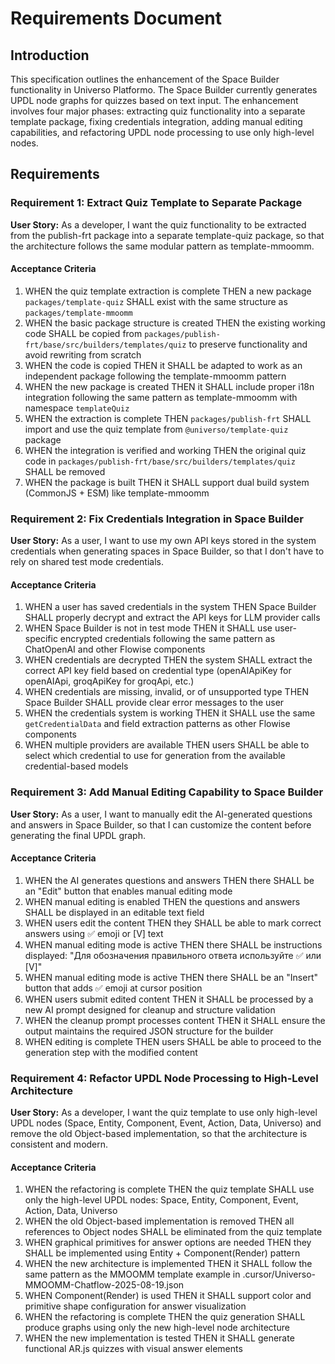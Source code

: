 # Requirements Document

## Introduction

This specification outlines the enhancement of the Space Builder functionality in Universo Platformo. The Space Builder currently generates UPDL node graphs for quizzes based on text input. The enhancement involves four major phases: extracting quiz functionality into a separate template package, fixing credentials integration, adding manual editing capabilities, and refactoring UPDL node processing to use only high-level nodes.

## Requirements

### Requirement 1: Extract Quiz Template to Separate Package

**User Story:** As a developer, I want the quiz functionality to be extracted from the publish-frt package into a separate template-quiz package, so that the architecture follows the same modular pattern as template-mmoomm.

#### Acceptance Criteria

1. WHEN the quiz template extraction is complete THEN a new package `packages/template-quiz` SHALL exist with the same structure as `packages/template-mmoomm`
2. WHEN the basic package structure is created THEN the existing working code SHALL be copied from `packages/publish-frt/base/src/builders/templates/quiz` to preserve functionality and avoid rewriting from scratch
3. WHEN the code is copied THEN it SHALL be adapted to work as an independent package following the template-mmoomm pattern
4. WHEN the new package is created THEN it SHALL include proper i18n integration following the same pattern as template-mmoomm with namespace `templateQuiz`
5. WHEN the extraction is complete THEN `packages/publish-frt` SHALL import and use the quiz template from `@universo/template-quiz` package
6. WHEN the integration is verified and working THEN the original quiz code in `packages/publish-frt/base/src/builders/templates/quiz` SHALL be removed
7. WHEN the package is built THEN it SHALL support dual build system (CommonJS + ESM) like template-mmoomm

### Requirement 2: Fix Credentials Integration in Space Builder

**User Story:** As a user, I want to use my own API keys stored in the system credentials when generating spaces in Space Builder, so that I don't have to rely on shared test mode credentials.

#### Acceptance Criteria

1. WHEN a user has saved credentials in the system THEN Space Builder SHALL properly decrypt and extract the API keys for LLM provider calls
2. WHEN Space Builder is not in test mode THEN it SHALL use user-specific encrypted credentials following the same pattern as ChatOpenAI and other Flowise components
3. WHEN credentials are decrypted THEN the system SHALL extract the correct API key field based on credential type (openAIApiKey for openAIApi, groqApiKey for groqApi, etc.)
4. WHEN credentials are missing, invalid, or of unsupported type THEN Space Builder SHALL provide clear error messages to the user
5. WHEN the credentials system is working THEN it SHALL use the same `getCredentialData` and field extraction patterns as other Flowise components
6. WHEN multiple providers are available THEN users SHALL be able to select which credential to use for generation from the available credential-based models

### Requirement 3: Add Manual Editing Capability to Space Builder

**User Story:** As a user, I want to manually edit the AI-generated questions and answers in Space Builder, so that I can customize the content before generating the final UPDL graph.

#### Acceptance Criteria

1. WHEN the AI generates questions and answers THEN there SHALL be an "Edit" button that enables manual editing mode
2. WHEN manual editing is enabled THEN the questions and answers SHALL be displayed in an editable text field
3. WHEN users edit the content THEN they SHALL be able to mark correct answers using ✅ emoji or [V] text
4. WHEN manual editing mode is active THEN there SHALL be instructions displayed: "Для обозначения правильного ответа используйте ✅ или [V]"
5. WHEN manual editing mode is active THEN there SHALL be an "Insert" button that adds ✅ emoji at cursor position
6. WHEN users submit edited content THEN it SHALL be processed by a new AI prompt designed for cleanup and structure validation
7. WHEN the cleanup prompt processes content THEN it SHALL ensure the output maintains the required JSON structure for the builder
8. WHEN editing is complete THEN users SHALL be able to proceed to the generation step with the modified content

### Requirement 4: Refactor UPDL Node Processing to High-Level Architecture

**User Story:** As a developer, I want the quiz template to use only high-level UPDL nodes (Space, Entity, Component, Event, Action, Data, Universo) and remove the old Object-based implementation, so that the architecture is consistent and modern.

#### Acceptance Criteria

1. WHEN the refactoring is complete THEN the quiz template SHALL use only the high-level UPDL nodes: Space, Entity, Component, Event, Action, Data, Universo
2. WHEN the old Object-based implementation is removed THEN all references to Object nodes SHALL be eliminated from the quiz template
3. WHEN graphical primitives for answer options are needed THEN they SHALL be implemented using Entity + Component(Render) pattern
4. WHEN the new architecture is implemented THEN it SHALL follow the same pattern as the MMOOMM template example in .cursor/Universo-MMOOMM-Chatflow-2025-08-19.json
5. WHEN Component(Render) is used THEN it SHALL support color and primitive shape configuration for answer visualization
6. WHEN the refactoring is complete THEN the quiz generation SHALL produce graphs using only the new high-level node architecture
7. WHEN the new implementation is tested THEN it SHALL generate functional AR.js quizzes with visual answer elements

